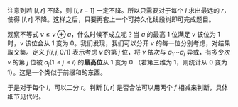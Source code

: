 注意到若 $[l,r]$ 不降，则 $[l,r-1]$ 一定不降。所以只需要对于每个 $l$ 求出最远的 $r$，使得 $[l,r]$ 不降。这样之后，只要再套上一个可持久化线段树即可完成题目。

观察不等式 $v\le v\oplus a$，什么时候不成立呢？当 $a$ 的最高 1 位满足 $v$ 该位为 1 时，$v$ 该位会从 1 变为 0。我们发现，我们可以分开 $v$ 的每一位分别考虑，对结果取交集。定义 $f(i,j,0/1)$ 表示考虑 $v$ 的第 $j$ 位，将 $v$ 依次与 $a_1\cdots a_i$ 异或，有多少次 $v$ 的第 $j$ 位被 $a_j(1\le j\le i)$ 的**最高位**从 1 变为 0 （若第三维为 1，则统计从 0 变为 1）。这是一个类似于前缀和的东西。

于是对于每个 $l$，可以二分 $r$。判断 $[l,r]$ 是否合法可以用两个 $f$ 相减来判断，具体细节见代码。